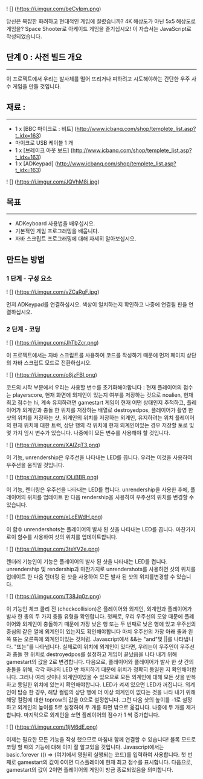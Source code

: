 ! [] (https://i.imgur.com/beCyIpm.png)

당신은 복잡한 화려하고 현대적인 게임에 질렸습니까? 4K 해상도가 아닌 5x5 해상도로 게임을? Space Shooter로 아케이드 게임을 즐기십시오! 이 자습서는 JavaScript로 작성되었습니다.


## 단계 0 : 사전 빌드 개요
---

이 프로젝트에서 우리는 발사체를 떨어 뜨리거나 피하려고 시도해야하는 간단한 우주 사수 게임을 만들 것입니다.


## 재료 :
---

- 1 x [BBC 마이크로 : 비트] (http://www.icbanq.com/shop/templete_list.asp?t_idx=163)
- 마이크로 USB 케이블 1 개
- 1 x [브레이크 아웃 보드] (http://www.icbanq.com/shop/templete_list.asp?t_idx=163)
- 1 x [ADKeypad] (http://www.icbanq.com/shop/templete_list.asp?t_idx=163)

! [] (https://i.imgur.com/JQVhM8j.jpg)


## 목표
---

- ADKeyboard 사용법을 배우십시오.
- 기본적인 게임 프로그래밍을 배웁니다.
- 자바 스크립트 프로그래밍에 대해 자세히 알아보십시오.


## 만드는 방법

### 1 단계 - 구성 요소

! [] (https://i.imgur.com/vZCaRgF.jpg)

먼저 ADKeypad를 연결하십시오. 색상이 일치하는지 확인하고 나중에 연결될 핀을 연결하십시오.


### 2 단계 - 코딩

! [] (https://i.imgur.com/JhTbZcr.png)

이 프로젝트에서는 자바 스크립트를 사용하여 코드를 작성하기 때문에 먼저 페이지 상단의 자바 스크립트 모드로 전환하십시오.

! [] (https://i.imgur.com/o8jzFBl.png)

코드의 시작 부분에서 우리는 사용할 변수를 초기화해야합니다 : 현재 플레이어의 점수는 playerscore, 현재 화면에 외계인이 있는지 여부를 저장하는 것으로 noalien, 현재 최고 점수는 hi, 계속 유지하려면 gamestart 게임이 현재 어떤 상태인지 추적하고, 플레이어가 외계인과 충돌 한 위치를 저장하는 배열로 destroyedpos, 플레이어가 촬영 한 샷의 위치를 ​​저장하는 샷, 외계인의 위치를 ​​저장하는 외계인, 유지하려는 위치 플레이어의 현재 위치에 대한 트랙, 상단 행의 각 위치에 현재 외계인이있는 경우 저장할 토로 및 몇 가지 임시 변수가 있습니다. 나중에이 모든 변수를 사용해야 할 것입니다.

! [] (https://i.imgur.com/XAIZqT3.png)

이 기능, unrendership은 우주선을 나타내는 LED를 끕니다. 우리는 이것을 사용하여 우주선을 움직일 것입니다.

! [] (https://i.imgur.com/jOLiBBR.png)

이 기능, 렌더링은 우주선을 나타내는 LED를 켭니다. unrendership을 사용한 후에, 플레이어의 위치를 ​​업데이트 한 다음 rendership을 사용하여 우주선의 위치를 ​​변경할 수 있습니다.

! [] (https://i.imgur.com/xLcEWdH.png)

이 함수 unrendershots는 플레이어의 발사 된 샷을 나타내는 LED를 끕니다. 마찬가지로이 함수를 사용하여 샷의 위치를 ​​업데이트합니다.

! [] (https://i.imgur.com/3teYV2e.png)

렌더러 기능인이 기능은 플레이어의 발사 된 샷을 나타내는 LED를 켭니다. unrendership 및 rendership과 마찬가지로 unrendershots를 사용하면 샷의 위치를 ​​업데이트 한 다음 렌더링 된 샷을 사용하여 모든 발사 된 샷의 위치를 ​​변경할 수 있습니다.

! [] (https://i.imgur.com/T38Jq0z.png)

이 기능인 체크 콜리 전 (checkcollision)은 플레이어와 외계인, 외계인과 플레이어가 발사 한 총의 두 가지 충돌 유형을 확인합니다.
첫째로, 우리 우주선의 모양 때문에 플레이어와 외계인이 충돌하기 때문에 가장 낮은 행 또는 두 번째로 낮은 행에 있고 우주선의 중심의 같은 열에 외계인이 있는지도 확인해야합니다 마치 우주선의 가장 아래 줄과 왼쪽 또는 오른쪽에 외계인이있는 것처럼. Javascript에서 &&는 "and"및 ||를 나타냅니다. "또는"를 나타냅니다. 실제로이 위치에 외계인이 있다면, 우리는이 우주인이 우주선과 충돌 한 위치로 destroyedpos를 설정하고 게임이 끝났음을 나타 내기 위해 gamestart의 값을 2로 변경합니다.
다음으로, 플레이어와 플레이어가 발사 한 샷 간의 충돌을 위해, 각각 하나의 LED 만 차지하기 때문에 위치가 정확히 동일한 지 확인해야합니다. 그러나 여러 샷이나 외계인이있을 수 있으므로 모든 외계인에 대해 모든 샷을 반복하고 동일한 위치에 있는지 확인해야합니다. LED가 켜져 있으면 LED가 꺼집니다. 외계인이 탑승 한 경우, 해당 컬럼의 상단 행에 더 이상 외계인이 없다는 것을 나타 내기 위해 해당 컬럼에 대한 toprow의 값을 0으로 설정합니다. 그런 다음 샷의 높이를 -1로 설정하고 외계인의 높이를 5로 설정하여 두 개를 화면 밖으로 옮깁니다. 나중에 두 개를 제거합니다. 마지막으로 외계인을 쏘면 플레이어의 점수가 1 씩 증가합니다.

! [] (https://i.imgur.com/1ljM6dE.png)

이제는 필요한 모든 기능을 작성 했으므로 마침내 함께 연결할 수 있습니다! 블록 모드로 코딩 할 때의 기능에 대해 이미 잘 알고있을 것입니다. Javascript에서는 basic.forever (() => {여기에서 영원히 실행되는 코드}를 입력하여 사용합니다. 첫 번째로 gamestart의 값이 0이면 디스플레이에 현재 최고 점수를 표시합니다.
다음으로, gamestart의 값이 2이면 플레이어의 게임이 방금 종료되었음을 의미합니다.
